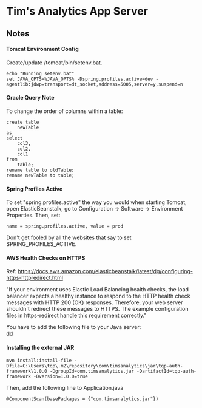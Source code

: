 # Tim's Analytics App Server

## Notes

#### Tomcat Environment Config
Create/update /tomcat/bin/setenv.bat.  
```text
echo "Running setenv.bat"
set JAVA_OPTS=%JAVA_OPTS% -Dspring.profiles.active=dev -agentlib:jdwp=transport=dt_socket,address=5005,server=y,suspend=n
```

#### Oracle Query Note
To change the order of columns within a table:
```text
create table
    newTable
as
select
    col3,
    col2,
    col1
from
    table;
rename table to oldTable;
rename newTable to table;
```

#### Spring Profiles Active
To set "spring.profiles.active" the way you would when starting Tomcat, open ElasticBeanstalk, 
go to Configuration -> Software -> Environment Properties. Then, set:  
```text
name = spring.profiles.active, value = prod
```
  
Don't get fooled by all the websites that say to set SPRING_PROFILES_ACTIVE.

#### AWS Health Checks on HTTPS

Ref: https://docs.aws.amazon.com/elasticbeanstalk/latest/dg/configuring-https-httpredirect.html

"If your environment uses Elastic Load Balancing health checks, the load balancer expects a healthy instance to respond to the HTTP health check messages with HTTP 200 (OK) responses. Therefore, your web server shouldn't redirect these messages to HTTPS. The example configuration files in https-redirect handle this requirement correctly."

You have to add the following file to your Java server:  
dd

#### Installing the external JAR
```
mvn install:install-file -Dfile=C:\Users\tqp\.m2\repository\com\timsanalytics\jar\tqp-auth-framework\1.0.0 -DgroupId=com.timsanalytics.jar -DartifactId=tqp-auth-framework -Dversion=1.0.0=true
```
Then, add the following line to Application.java
```
@ComponentScan(basePackages = {"com.timsanalytics.jar"})
```
